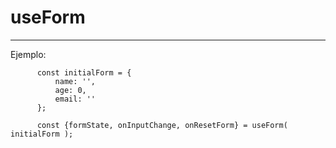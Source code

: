 # useForm
<hr />

Ejemplo:

```
      const initialForm = {
          name: '',
          age: 0,
          email: ''
      };
      
      const {formState, onInputChange, onResetForm} = useForm( initialForm );
```
